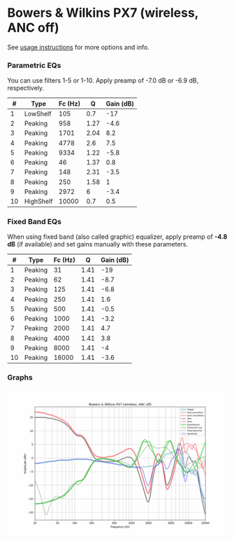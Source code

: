 # Bowers & Wilkins PX7 (wireless, ANC off)
See [usage instructions](https://github.com/jaakkopasanen/AutoEq#usage) for more options and info.

### Parametric EQs
You can use filters 1-5 or 1-10. Apply preamp of -7.0 dB or -6.9 dB, respectively.

|   # | Type      |   Fc (Hz) |    Q |   Gain (dB) |
|-----|-----------|-----------|------|-------------|
|   1 | LowShelf  |       105 | 0.7  |       -17   |
|   2 | Peaking   |       958 | 1.27 |        -4.6 |
|   3 | Peaking   |      1701 | 2.04 |         8.2 |
|   4 | Peaking   |      4778 | 2.6  |         7.5 |
|   5 | Peaking   |      9334 | 1.22 |        -5.8 |
|   6 | Peaking   |        46 | 1.37 |         0.8 |
|   7 | Peaking   |       148 | 2.31 |        -3.5 |
|   8 | Peaking   |       250 | 1.58 |         1   |
|   9 | Peaking   |      2972 | 6    |        -3.4 |
|  10 | HighShelf |     10000 | 0.7  |         0.5 |

### Fixed Band EQs
When using fixed band (also called graphic) equalizer, apply preamp of **-4.8 dB** (if available) and set gains manually with these parameters.

|   # | Type    |   Fc (Hz) |    Q |   Gain (dB) |
|-----|---------|-----------|------|-------------|
|   1 | Peaking |        31 | 1.41 |       -19   |
|   2 | Peaking |        62 | 1.41 |        -8.7 |
|   3 | Peaking |       125 | 1.41 |        -6.8 |
|   4 | Peaking |       250 | 1.41 |         1.6 |
|   5 | Peaking |       500 | 1.41 |        -0.5 |
|   6 | Peaking |      1000 | 1.41 |        -3.2 |
|   7 | Peaking |      2000 | 1.41 |         4.7 |
|   8 | Peaking |      4000 | 1.41 |         3.8 |
|   9 | Peaking |      8000 | 1.41 |        -4   |
|  10 | Peaking |     16000 | 1.41 |        -3.6 |

### Graphs
![](./Bowers%20&%20Wilkins%20PX7%20(wireless,%20ANC%20off).png)
